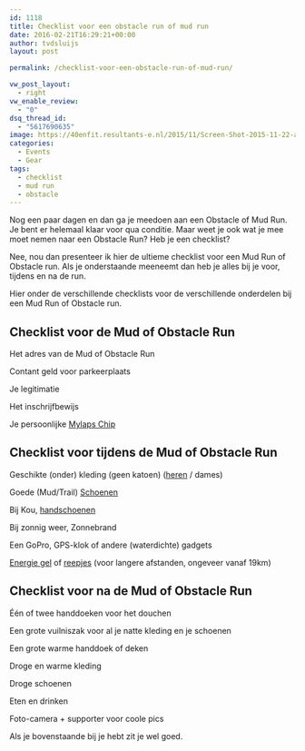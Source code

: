 ```yaml
---
id: 1118
title: Checklist voor een obstacle run of mud run
date: 2016-02-21T16:29:21+00:00
author: tvdsluijs
layout: post

permalink: /checklist-voor-een-obstacle-run-of-mud-run/

vw_post_layout:
  - right
vw_enable_review:
  - "0"
dsq_thread_id:
  - "5617690635"
image: https://40enfit.resultants-e.nl/2015/11/Screen-Shot-2015-11-22-at-22.21.37.png
categories:
  - Events
  - Gear
tags:
  - checklist
  - mud run
  - obstacle
---
```

Nog een paar dagen en dan ga je meedoen aan een Obstacle of Mud Run. Je bent er helemaal klaar voor qua conditie. Maar weet je ook wat je mee moet nemen naar een Obstacle Run? Heb je een checklist?

Nee, nou dan presenteer ik hier de ultieme checklist voor een Mud Run of Obstacle run. Als je onderstaande meeneemt dan heb je alles bij je voor, tijdens en na de run.<!--more-->

Hier onder de verschillende checklists voor de verschillende onderdelen bij een Mud Run of Obstacle run.

## Checklist voor de Mud of Obstacle Run

<i class="omsc-icon fa fa-square-o" style=""></i> Het adres van de Mud of Obstacle Run
  
<i class="omsc-icon fa fa-square-o" style=""></i> Contant geld voor parkeerplaats
  
<i class="omsc-icon fa fa-square-o" style=""></i> Je legitimatie
  
<i class="omsc-icon fa fa-square-o" style=""></i> Het inschrijfbewijs
  
<i class="omsc-icon fa fa-square-o" style=""></i> Je persoonlijke <a href="http://www.mylapseventtiming.nl/chips/" target="_blank">Mylaps Chip</a>

## Checklist voor tijdens de Mud of Obstacle Run

<i class="omsc-icon fa fa-square-o" style=""></i> Geschikte (onder) kleding (geen katoen) ([heren](https://www.40enfit.nl/run/onderkleding-heren/) / dames)
  
<i class="omsc-icon fa fa-square-o" style=""></i> Goede (Mud/Trail) <a href="https://www.40enfit.nl/run/trailrunning-schoenen/" target="_blank">Schoenen</a>
  
<i class="omsc-icon fa fa-square-o" style=""></i> Bij Kou, <a href="https://www.athleteshop.nl/sportkleding/handschoenen" target="_blank">handschoenen</a>
  
<i class="omsc-icon fa fa-square-o" style=""></i> Bij zonnig weer, Zonnebrand
  
<i class="omsc-icon fa fa-square-o" style=""></i> Een GoPro, GPS-klok of andere (waterdichte) gadgets
  
<i class="omsc-icon fa fa-square-o" style=""></i> <a href="https://www.40enfit.nl/run/energie-gels/" target="_blank">Energie gel</a> of <a href="https://www.40enfit.nl/run/energierepen/" target="_blank">reepjes</a> (voor langere afstanden, ongeveer vanaf 19km)

## Checklist voor na de Mud of Obstacle Run

<i class="omsc-icon fa fa-square-o" style=""></i> Één of twee handdoeken voor het douchen
  
<i class="omsc-icon fa fa-square-o" style=""></i> Een grote vuilniszak voor al je natte kleding en je schoenen
  
<i class="omsc-icon fa fa-square-o" style=""></i> Een grote warme handdoek of deken
  
<i class="omsc-icon fa fa-square-o" style=""></i> Droge en warme kleding
  
<i class="omsc-icon fa fa-square-o" style=""></i> Droge schoenen
  
<i class="omsc-icon fa fa-square-o" style=""></i> Eten en drinken
  
<i class="omsc-icon fa fa-square-o" style=""></i> Foto-camera + supporter voor coole pics

Als je bovenstaande bij je hebt zit je wel goed.